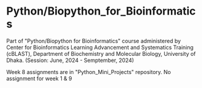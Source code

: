 # Python/Biopython_for_Bioinformatics

Part of "Python/Biopython for Bioinformatics" course administered by Center for Bioinformatics Learning Advancement and Systematics Training (cBLAST), Department of Biochemistry and Molecular Biology, University of Dhaka. (Session: June, 2024 - Semptember, 2024)

Week 8 assignments are in "Python_Mini_Projects" repository.
No assignment for week 1 & 9
